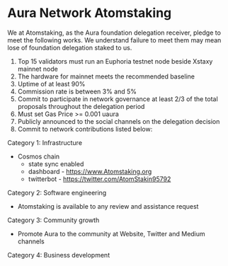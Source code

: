 # Aura Network Atomstaking

We at Atomstaking, as the Aura foundation delegation receiver, pledge to meet the following works. We understand failure to meet them may mean lose of foundation delegation staked to us.

1. Top 15 validators must run an Euphoria testnet node beside Xstaxy mainnet node
2. The hardware for mainnet meets the recommended baseline    
3. Uptime of at least 90%
4. Commission rate is between 3% and 5%
5. Commit to participate in network governance at least 2/3 of the total proposals throughout the delegation period
6. Must set Gas Price >= 0.001 uaura
7. Publicly announced to the social channels on the delegation decision
8. Commit to network contributions listed below: 

Category 1: Infrastructure
- Cosmos chain
  - state sync enabled
  - dashboard - https://www.Atomstaking.org
  - twitterbot - https://twitter.com/AtomStakin95792

Category 2: Software engineering
  - Atomstaking is available to any review and assistance request

Category 3: Community growth
  - Promote Aura to the community at Website, Twitter and Medium channels

Category 4: Business development
